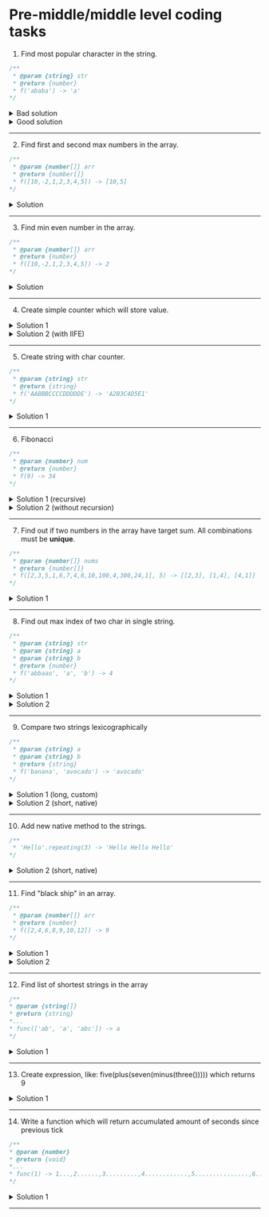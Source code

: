 # Pre-middle/middle level coding tasks

1. Find most popular character in the string.

```javascript
/**
 * @param {string} str
 * @return {number}
 * f('ababa') -> 'a'
*/
```
<details>
<summary>Bad solution</summary>
<pre>
<script>
  function popularSymbol(str) {
    let newStr = str.replace(/\s/g, '');
    let ans = '';
    let counter = 0;
    for (let i = 0; i < newStr.length; i++) {
      let currentCounter = 0;
      for (let j = 0; j < newStr.length; j++) {
        if (str[i] === str[j]) {
          currentCounter += 1;
        }
      }
      if (currentCounter > counter) {
        ans = str[i];
        counter = currentCounter;
      }
    }
    return ans;
  }
  console.log(popularSymbolObj('ababa')) // 'a'
</script>
<div>Complexity:</div>
<p><strong>O(n^2)</strong></p>
</pre>
</details>

<details>
<summary>Good solution</summary>
<pre>
<script>
  function popularSymbolObj(str) {
    let newStr = str.replace(/\s/g, '');
    let ans = '';
    let counter = 0;
    let obj = {};
    for (let i = 0; i < newStr.length; i++) {
      obj[newStr[i]] = obj[newStr[i]] ? obj[newStr[i]] + 1 : 1;
    }
    for (let key in obj) {
      if (obj[key] > counter) {
        counter = obj[key];
        ans = key;
      }
    }
    return ans;
  }
  console.log(popularSymbolObj('ababa')) // 'a'
</script>
<div>Complexity:</div>
<p><strong>O(n + k) k< n => O(n)</strong></p>
</pre>
</details>

---

2. Find first and second max numbers in the array.

```javascript
/**
 * @param {number[]} arr
 * @return {number[]}
 * f([10,-2,1,2,3,4,5]) -> [10,5]
*/
```
<details>
<summary>Solution</summary>
<pre>
<script>
  function findTwoMax(arr) {
    let max1 = Math.max(arr[0], arr[1]);
    let max2 = Math.min(arr[0], arr[1]);
    for (let i = 2; i < arr.length; i++) {
      if (arr[i] > max1) {
        max2 = max1;
        max1 = arr[i];
      } else if (arr[i] > max2) {
        max2 = arr[i];
      }
    }
    return [max1, max2];
  }
  console.log(findTwoMax([10,-2,1,2,3,4,5])); //  [10,5]
</script>
<div>Complexity:</div>
<p><strong>O(n - 2)</strong></p>
</pre>
</details>

---

3. Find min even number in the array.

```javascript
/**
 * @param {number[]} arr
 * @return {number}
 * f([10,-2,1,2,3,4,5]) -> 2
*/
```
<details>
<summary>Solution</summary>
<pre>
<script>
  function findMinEven(arr) {
    let flag = false;
    let result = 0;
    for (let i = 1; i < arr.length; i++) {
      if (arr[i] % 2 === 0 && (!flag || arr[i] < result)) {
        result = arr[i];
        flag = true;
      }
    }
    return result;
  }
  console.log(findMinEven([10,-2,1,2,3,4,5])) //  2
</script>
<div>Complexity:</div>
<p><strong>O(n)</strong></p>
</pre>
</details>

---

4. Create simple counter which will store value.

<details>
<summary>Solution 1</summary>
<pre>
<script>
  const counter = (num) => {
    let count = num || 0;
    return () => count++;
  };
  const count1 = counter(100);
  count1();
  count1();
  count1();
  console.log(count1());  //  103
</script>
<div>Complexity:</div>
<p><strong>O(1)</strong></p>
</pre>
</details>

<details>
<summary>Solution 2 (with IIFE)</summary>
<pre>
<script>
  const counter = (function () {
    let counter = 0;
    return function () {
      return counter++;
    }
  })();
  counter();
  counter();
  counter();
  console.log(counter())  //  3
</script>
<div>Complexity:</div>
<p><strong>O(1)</strong></p>
</pre>
</details>

---

5. Create string with char counter.

```javascript
/**
 * @param {string} str
 * @return {string}
 * f('AABBBCCCCDDDDDE') -> 'A2B3C4D5E1'
*/
```
<details>
<summary>Solution 1</summary>
<pre>
<script>
  function charCount(str) {
    const spacelessStr = str.replaceAll(/\s/g, '');
    const obj = {};
    let result = '';
    for (let i = 0; i < spacelessStr.length; i++ ) {
      obj[spacelessStr[i]] = obj[spacelessStr[i]] ? obj[spacelessStr[i]] + 1 : 1;
    }
    for (const char in obj) {
      result += `${char}${obj[char]}`;
    }
    return result;
  }
  console.log(charCount('AABBBCCCCDDDDDE'));
</script>
<div>Complexity:</div>
<p><strong>O(n)</strong></p>
</pre>
</details>

---

6. Fibonacci

```javascript
/**
 * @param {number} num
 * @return {number}
 * f(9) -> 34
*/
```
<details>
<summary>Solution 1 (recursive)</summary>
<pre>
<script>
  function fib(num) {
    if (num < 2) return num;
    return fib(num - 1) + fib(num - 2);
  };
  console.log(fib(9));  //  34
</script>
<div>Complexity:</div>
<p><strong>O(2^n)</strong></p>
</pre>
</details>

<details>
<summary>Solution 2 (without recursion)</summary>
<pre>
<script>
  function fib(num) {
    const result = [0, 1];
    for (let i = 2; i <= num; i++) {
      let prev1 = result[i - 1];
      let prev2 = result[i - 2];
      result.push(prev1 + prev2);
    }
    return result[num];
  };
console.log(fib(9));  //  34
</script>
<div>Complexity:</div>
<p><strong>O(n)</strong></p>
</pre>
</details>

---

7. Find out if two numbers in the array have target sum. All combinations must be **unique**.

```javascript
/**
 * @param {number[]} nums
 * @return {number[]}
 * f([2,3,5,1,6,7,4,8,10,100,4,300,24,1], 5) -> [[2,3], [1,4], [4,1]]
*/
```

<details>
<summary>Solution 1</summary>
<pre>
<script>
  const nums = [2,3,5,1,6,7,4,8,10,100,4,300,24,1];
  function getSumPairs(arr, target) {
    const set = new Set();
    const result = [];
    for (let i = 0; i < arr.length; i++) {
      set.add(arr[i]);
    }
    for (const num of set) {
      const secondNum = target - num;
      if (set.has(secondNum)) {
        if (secondNum > num) {
          result.push([num, secondNum]);
        }
      }
    }
    return result;
  }
  console.log(getSumPairs(nums, 5));
</script>
<div>Complexity:</div>
<p><strong>O(N+K)??</strong></p>
</pre>
</details>

---

8. Find out max index of two char in single string.

```javascript
/**
 * @param {string} str
 * @param {string} a
 * @param {string} b
 * @return {number}
 * f('abbaao', 'a', 'b') -> 4
*/
```

<details>
<summary>Solution 1</summary>
<pre>
<script>
  function getLatestCharIdx(str, a, b) {
    if (str) {
      if (!a && !b) return -1;
      return Math.max(
        a ? str.lastIndexOf(a) : -1,
        b ? str.lastIndexOf(b) : -1
      );
    }
    return -1;
  }
  console.log(getLatestCharIdx('google', 'g', 'o'));  //  3
  console.log(getLatestCharIdx('aba', 'a', 'b'));  //  2
  console.log(getLatestCharIdx('', 'g', 'o'));   //  -1
  console.log(getLatestCharIdx('google', 'x', 'o')); //  2
  console.log(getLatestCharIdx('aba', '', '')); //  -1
  console.log(getLatestCharIdx('aba', '', 'b')) //  1
</script>
<div>Complexity:</div>
<p><strong></strong></p>
</pre>
</details>

<details>
<summary>Solution 2</summary>
<pre>
<script>
  function getLatestCharIdx(s, a, b) {
    if (typeof s !== 'string') return -1;
    if (s) {
      if (a && b) {
        let a_result = 0;
        let b_result = 0;
        for (let i = 0; i < s.length; i++) {
          if (s[i] === a) a_result = i;
          if (s[i] === b) b_result = i;
        }
        return a_result > b_result ? a_result : b_result;
      }
    }
    return -1;
  };
  console.log(getLatestCharIdx('aba', 'a', 'b'));  //  2
  console.log(getLatestCharIdx('', 'g', 'o'));   //  -1
  console.log(getLatestCharIdx('google', 'x', 'o')); //  2
  console.log(getLatestCharIdx('aba', '', '')); //  -1
  console.log(getLatestCharIdx('aba', '', 'b')) //  1
</script>
<div>Complexity: </div>
<p><strong>O(n)</strong></p>
</pre>
</details>

---

9. Compare two strings lexicographically

```javascript
/**
 * @param {string} a
 * @param {string} b
 * @return {string}
 * f('banana', 'avocado') -> 'avocado'
*/
```

<details>
<summary>Solution 1 (long, custom)</summary>
<pre>
<script>
  function compare(a, b) {
    if (typeof a !== 'string' || typeof b !== 'string') {
      return 'Type error';
    }
    if (!a && !b) return 'The strings are empty';
    if (!a) return b;
    if (!b) return a;
    const loweredA = a.toLowerCase();
    const loweredB = b.toLowerCase();
    for (let i = 0; i < loweredA.length; i++) {
      const charCodeA = loweredA[i] ? loweredA[i].charCodeAt() : -1;
      const charCodeB = loweredB[i] ? loweredB[i].charCodeAt() : -1;
        if (charCodeA < charCodeB) return a;
      if (charCodeA > charCodeB) return b;
      if (charCodeA === charCodeB) {
        if (loweredA.length > loweredB.length) {
          if (loweredB[loweredB.length - 1] === loweredA[i]) {
            return b;
          } else {
            continue;
          };
        } else if (loweredA.length < loweredB.length) {
          if (loweredA[loweredA.length - 1] === loweredB[i]) {
            return a;
          } else {
            continue;
          };
        } else {
          return a;
        }
      }
    }
  };
  console.log(compare(-1, 30)); //  Type error
  console.log(compare('', '')); // The strings are empty 
  console.log(compare('', 'a'));  //  a
  console.log(compare('a', ''));  //  a
  console.log(compare('banana', 'avocado'));  //  avocado
  console.log(compare('Banana', 'Avocado'));  //  Avocado
  console.log(compare('banana', 'Avocado'));  //  Avocado
  console.log(compare('ooooo', 'oo'));  //  oo
  console.log(compare('oo', 'oooooo')); //  oo
  console.log(compare('oz', 'oooooo')); //  oooooo
  console.log(compare('oooooo', 'oooooZ')); //  oooooo
  console.log(compare('ooo', 'ooo')); //  ooo
</script>
<div>Complexity:</div>
<p><strong>O(N)</strong></p>
</pre>
</details>

<details>
<summary>Solution 2 (short, native)</summary>
<pre>
<script>
function compare(str1, str2) {
  const result = str1.toString().localeCompare(str2.toString());
  return result ? str2 : str1;
}
console.log(compare(-1, 30)); //  30
console.log(compare('', '')); //  ''
console.log(compare('', 'a'));  //  a
console.log(compare('a', ''));  //  ''
console.log(compare('banana', 'avocado'));  //  avocado
console.log(compare('Banana', 'Avocado'));  //  avocado
console.log(compare('banana', 'Avocado'));  //  avocado
console.log(compare('ooooo', 'oo'));  //  oo
console.log(compare('oo', 'oooooo')); //  oooooo
console.log(compare('oz', 'oooooo')); //  oooooo
console.log(compare('oooooo', 'oooooZ')); //oooooZ
console.log(compare('ooo', 'ooo')); //ooo
</script>
<div>Complexity:</div>
<p><strong>??</strong></p>
</pre>
</details>

---

10. Add new native method to the strings.

```javascript
/**
 * 'Hello'.repeating(3) -> 'Hello Hello Hello'
*/
```

<details>
<summary>Solution 2 (short, native)</summary>
<pre>
<script>
  String.prototype.repeating = function(num) {
    return new Array(num).fill(this).join(" ");
  };
  'Hello'.repeating(3);
</script>
<div>Complexity:</div>
<p><strong></strong></p>
</pre>
</details>

---

11. Find "black ship" in an array.

```javascript
/**
 * @param {number[]} arr
 * @return {number}
 * f([2,4,6,8,9,10,12]) -> 9
*/
```

<details>
<summary>Solution 1</summary>
<pre>
<script>
  function findBlackShip(arr) {
    let oddCounter = 0;
    let evenCounter = 0;
    let lastOdd = 0
    let lastEven = 0;
    for (let i = 0; i < arr.length; i++) {
      if (arr[i] % 2 === 0) {
        evenCounter++;
        lastEven = arr[i];
      } else {
        oddCounter++;
        lastOdd = arr[i];
      }
    }
    if (evenCounter + oddCounter > 3) {
      if (oddCounter > 1) return lastEven;
      else return lastOdd;
    } else return -1;
  };
</script>
<div>Complexity:</div>
<p><strong>O(N)</strong></p>
</pre>
</details>

<details>
<summary>Solution 2</summary>
<pre>
<script>
  function findBlackShip(arr) {
    const binaryArr = arr.map(x => x % 2);
    const bArrSum = binaryArr.reduce((a,b) => a+b);
    const target = bArrSum > 1 ? 0 : 1;
    return arr[binaryArr.indexOf(target)];
  };
  console.log(findBlackShip([2,4,6,8,9,10,12]))
</script>
<div>Complexity: </div>
<p><strong>O(N)</strong></p>
</pre>
</details>

---

12. Find list of shortest strings in the array

```javascript
/**
* @param {string[]}
* @return {string}
*...
* func(['ab', 'a', 'abc']) -> a
*/
```

<details>
<summary>Solution 1</summary>
<pre>
<script>
  const wordsArr = ['mu', 'kryliaSovetov', 'zenit', 'spartak', 'sochi', 'mc'];
  function getShortestStrFromArr(arr) {
    let min = arr[0];
    const result = [];
    for (const word of arr) {
      if (word.length < min.length) {
        min = word;
      }
    }
    for (const word of arr) {
      if (word.length === min.length) {
        result.push(word);
      }
    }
    return result.length > 0 ? result : min;
  }
  console.log(getShortestStrFromArr(wordsArr)); //  ['mu', 'mc']
</script>
<div>Complexity: </div>
<p><strong>O(N-1)</strong></p>
</pre>
</details>

---

13. Create expression, like: five(plus(seven(minus(three())))) which returns 9

<details>
<summary>Solution 1</summary>
<pre>
<script>
function plus(x) {
  return function(y) {
    return y + x;
  }
}
function minus(x) {
  return function(y) {
    return y - x;
  }
}
//  key of the algorithm
function expression(number, operation) {
  if (!operation) return number;
  return operation(number);
}
//
function three(operation) {
  return expression(3, operation);
}
function five(operation) {
  return expression(5, operation);
}
function seven(operation) {
  return expression(7, operation);
}
console.log(five(plus(seven(minus(three())))));
</script>
<div>Complexity: </div>
<p><strong></strong></p>
</pre>
</details>

---

14. Write a function which will return accumulated amount of seconds since previous tick

```javascript
/**
* @param {number}
* @return {void}
*...
* func(1) -> 1...,2......,3.........,4............,5...............,6..................,7.....................,8........................, ...10...
*/
```

<details>
<summary>Solution 1</summary>
<pre>
<script>
  function periodOutput(interval) {
    let counter = interval;
    const tick = 1000 * counter;
    setTimeout(() => {
      if (counter <= 10) {
        console.log(counter);
        counter++;
        periodOutput(counter);
      }
      return;
    }, tick);
  }
  console.log(periodOutput(1));
</script>
<div>Complexity: </div>
<p><strong>O(1)</strong></p>
</pre>
</details>

---
